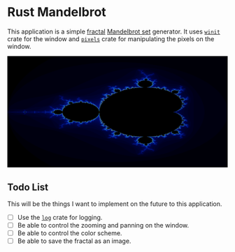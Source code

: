# Rust Mandelbrot

This application is a simple [fractal](https://en.wikipedia.org/wiki/Fractal) [Mandelbrot set](https://en.wikipedia.org/wiki/Mandelbrot_set) generator. It uses [`winit`](https://crates.io/crates/winit) crate for the window and [`pixels`](https://crates.io/crates/pixels) crate for manipulating the pixels on the window.

![image](./images/mandelbrot.png)

## Todo List

This will be the things I want to implement on the future to this application.

- [ ] Use the [`log`](https://docs.rs/log/latest/log/) crate for logging.
- [ ] Be able to control the zooming and panning on the window.
- [ ] Be able to control the color scheme.
- [ ] Be able to save the fractal as an image.
